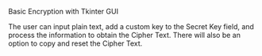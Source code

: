 Basic Encryption with Tkinter GUI

The user can input plain text, add a custom key to the Secret Key field, and process the information to obtain the Cipher Text. There will also be an option to copy and reset the Cipher Text.
